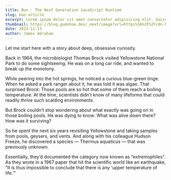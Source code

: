 ```yaml
---
title: Bun - The Next Generation JavaScript Runtime
slug: bun-article
excerpt: Lorem ipsum dolor sit amet consectetur adipisicing elit. Quisquam voluptate, quae, quod, voluptates quibusdam voluptatibus quidem voluptatum quos quia quas nesciunt. Quisquam, quae. Quisquam, quae. Quisquam, quae. Quisquam, quae.
thumbnail: https://blog.gumshoe.dev/_next/image?url=https%3A%2F%2Fcdn.hashnode.com%2Fres%2Fhashnode%2Fimage%2Fupload%2Fv1671207903846%2FUZcXCmdK0.jpeg%3Fw%3D1600%26h%3D840%26fit%3Dcrop%26crop%3Dentropy%26auto%3Dcompress%2Cformat%26format%3Dwebp&w=1920&q=75
date: 2022-11-13
author: James Abraham
---
```


Let me start here with a story about deep, obsessive curiosity.

Back in 1964, the microbiologist Thomas Brock visited Yellowstone National Park to do some sightseeing. He was on a long car ride, and wanted to break up the monotony.

While peering into the hot springs, he noticed a curious blue-green tinge. When he asked a park ranger about it, he was told it was algae. That surprised Brock: Those pools are so hot that some of them reach a boiling temperature. At the time, scientists didn’t know of many lifeforms that could readily thrive such scalding environments.

But Brock couldn’t stop wondering about what exactly was going on in those boiling pools. He was dying to know: What was alive down there? How was it surviving?

So he spent the next six years revisiting Yellowstone and taking samples from pools, geysers, and vents. And along with his colleague Hudson Freeze, he discovered a species — Thermus aquaticus — that was previously unknown.

Essentially, they’d documented the category now known as “extremophiles”. As they wrote in a 1967 paper that hit the scientific world like an earthquake, “It is thus impossible to conclude that there is any ‘upper temperature of life.’”
